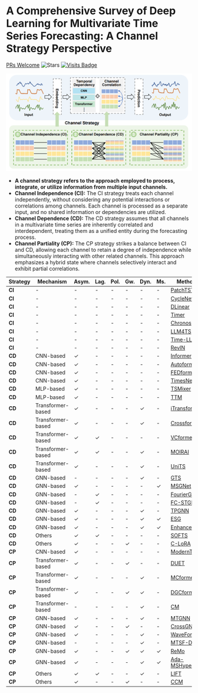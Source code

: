 # **A Comprehensive Survey of Deep Learning for Multivariate Time Series Forecasting: A Channel Strategy Perspective**

[PRs Welcome](https://img.shields.io/badge/PRs-Welcome-green) ![Stars](https://img.shields.io/github/stars/decisionintelligence/CS4TS) [![Visits Badge](https://badges.pufler.dev/visits/decisionintelligence/CS4TS)](https://badges.pufler.dev/visits/decisionintelligence/CS4TS)



![image-20250212190349685](./figs/channel-strategy-overview.png)


- **A channel strategy refers to the approach employed to process, integrate, or utilize information from multiple input channels.**
- **Channel Independence (CI):** The CI strategy treats each channel independently, without considering any potential interactions or correlations among channels. Each channel is processed as a separate input, and no shared information or dependencies are utilized.
- **Channel Dependence (CD):** The CD strategy assumes that all channels in a multivariate time series are inherently correlated and interdependent, treating them as a unified entity during the forecasting process.
- **Channel Partiality (CP):**  The CP strategy strikes a balance between CI and CD, allowing each channel to retain a degree of independence while simultaneously interacting with other related channels. This approach emphasizes a hybrid state where channels selectively interact and exhibit partial correlations.





| Strategy | Mechanism         | Asym. | Lag. | Pol. | Gw.  | Dyn. | Ms.  | Method                                                       | Paradigm   | Venue | Year | Code                                                         |
| -------- | ----------------- | ----- | ---- | ---- | ---- | ---- | ---- | ------------------------------------------------------------ | ---------- | ----- | ---- | ------------------------------------------------------------ |
| **CI**   | -                 | -     | -    | -    | -    | -    | -    | [PatchTST](https://github.com/yuqinie98/patchtst)            | Specific   | ICLR  | 2023 | [Link](https://github.com/yuqinie98/patchtst)                |
| **CI**   | -                 | -     | -    | -    | -    | -    | -    | [CycleNet](https://github.com/ACAT-SCUT/CycleNet)            | Specific   | NIPS  | 2024 | [Link](https://github.com/ACAT-SCUT/CycleNet)                |
| **CI**   | -                 | -     | -    | -    | -    | -    | -    | [DLinear](https://github.com/cure-lab/LTSF-Linear)           | Specific   | AAAI  | 2023 | [Link](https://github.com/cure-lab/LTSF-Linear)              |
| **CI**   | -                 | -     | -    | -    | -    | -    | -    | [Timer](https://github.com/thuml/Large-Time-Series-Model)    | Foundation | ICML  | 2024 | [Link](https://github.com/thuml/Large-Time-Series-Model)     |
| **CI**   | -                 | -     | -    | -    | -    | -    | -    | [Chronos](https://github.com/amazon-science/chronos-forecasting) | Foundation | ICML  | 2024 | [Link](https://github.com/amazon-science/chronos-forecasting) |
| **CI**   | -                 | -     | -    | -    | -    | -    | -    | [LLM4TS](https://github.com/liaoyuhua/LLM4TS)                | Foundation | NIPS  | 2023 | [Link](https://github.com/liaoyuhua/LLM4TS)                  |
| **CI**   | -                 | -     | -    | -    | -    | -    | -    | [Time-LLM](https://github.com/KimMeen/Time-LLM)              | Foundation | ICLR  | 2024 | [Link](https://github.com/KimMeen/Time-LLM)                  |
| **CI**   | -                 | -     | -    | -    | -    | -    | -    | [RevIN](https://github.com/ts-kim/RevIN)                     | Plugin     | ICLR  | 2021 | [Link](https://github.com/ts-kim/RevIN)                      |
| **CD**   | CNN-based         | ✓     | -    | -    | -    | -    | -    | [Informer](https://github.com/zhouhaoyi/Informer2020)        | Specific   | AAAI  | 2021 | [Link](https://github.com/zhouhaoyi/Informer2020)            |
| **CD**   | CNN-based         | ✓     | -    | -    | -    | -    | -    | [Autoformer](https://github.com/thuml/Autoformer)            | Specific   | NIPS  | 2021 | [Link](https://github.com/thuml/Autoformer)                  |
| **CD**   | CNN-based         | ✓     | -    | -    | -    | -    | -    | [FEDformer](https://github.com/MAZiqing/FEDformer)           | Specific   | ICML  | 2022 | [Link](https://github.com/MAZiqing/FEDformer)                |
| **CD**   | CNN-based         | ✓     | -    | -    | -    | -    | -    | [TimesNet](https://github.com/thuml/TimesNet)                | Specific   | ICLR  | 2023 | [Link](https://github.com/thuml/TimesNet)                    |
| **CD**   | MLP-based         | ✓     | -    | -    | -    | -    | -    | [TSMixer](https://github.com/ditschuk/pytorch-tsmixer)       | Specific   | KDD   | 2023 | [Link](https://github.com/ditschuk/pytorch-tsmixer)          |
| **CD**   | MLP-based         | ✓     | -    | -    | -    | -    | -    | [TTM](https://github.com/ibm-granite/granite-tsfm)           | Foundation | NIPS  | 2024 | [Link](https://github.com/ibm-granite/granite-tsfm)          |
| **CD**   | Transformer-based | ✓     | -    | -    | -    | ✓    | -    | [iTransformer](https://github.com/thuml/iTransformer)        | Specific   | ICLR  | 2024 | [Link](https://github.com/thuml/iTransformer)                |
| **CD**   | Transformer-based | ✓     | -    | -    | -    | ✓    | -    | [Crossformer](https://github.com/Thinklab-SJTU/Crossformer)  | Specific   | ICLR  | 2023 | [Link](https://github.com/Thinklab-SJTU/Crossformer)         |
| **CD**   | Transformer-based | ✓     | ✓    | -    | -    | -    | -    | [VCformer](https://github.com/CSyyn/VCformer)                | Specific   | IJCAI | 2024 | [Link](https://github.com/CSyyn/VCformer)                    |
| **CD**   | Transformer-based | ✓     | ✓    | -    | -    | ✓    | -    | [MOIRAI](https://github.com/SalesforceAIResearch/uni2ts)     | Foundation | ICML  | 2024 | [Link](https://github.com/SalesforceAIResearch/uni2ts)       |
| **CD**   | Transformer-based | ✓     | -    | -    | -    | ✓    | -    | [UniTS](https://github.com/mims-harvard/UniTS)               | Foundation | NIPS  | 2024 | [Link](https://github.com/mims-harvard/UniTS)                |
| **CD**   | GNN-based         | -     | -    | -    | -    | ✓    | -    | [GTS](https://github.com/chaoshangcs/GTS)                    | Specific   | ICLR  | 2021 | [Link](https://github.com/chaoshangcs/GTS)                   |
| **CD**   | GNN-based         | ✓     | -    | -    | -    | -    | ✓    | [MSGNet](https://github.com/YoZhibo/MSGNet)                  | Specific   | AAAI  | 2024 | [Link](https://github.com/YoZhibo/MSGNet)                    |
| **CD**   | GNN-based         | -     | ✓    | -    | -    | -    | -    | [FourierGNN](https://github.com/aikunyi/FourierGNN)          | Specific   | NIPS  | 2023 | [Link](https://github.com/aikunyi/FourierGNN)                |
| **CD**   | GNN-based         | -     | ✓    | -    | -    | -    | -    | [FC-STGNN](https://github.com/Frank-Wang-oss/FCSTGNN)        | Specific   | AAAI  | 2024 | [Link](https://github.com/Frank-Wang-oss/FCSTGNN)            |
| **CD**   | GNN-based         | ✓     | -    | -    | -    | ✓    | -    | [TPGNN](https://github.com/zyplanet/TPGNN)                   | Specific   | NIPS  | 2022 | [Link](https://github.com/zyplanet/TPGNN)                    |
| **CD**   | GNN-based         | ✓     | -    | -    | -    | ✓    | ✓    | [ESG](https://github.com/LiuZH-19/ESG)                       | Specific   | KDD   | 2022 | [Link](https://github.com/LiuZH-19/ESG)                      |
| **CD**   | GNN-based         | ✓     | -    | -    | -    | ✓    | ✓    | [EnhanceNet](https://github.com/razvanc92/EnhanceNet)        | Plugin     | ICDE  | 2021 | [Link](https://github.com/razvanc92/EnhanceNet)              |
| **CD**   | Others            | ✓     | ✓    | -    | -    | -    | -    | [SOFTS](https://github.com/Secilia-Cxy/SOFTS)                | Specific   | NIPS  | 2024 | [Link](https://github.com/Secilia-Cxy/SOFTS)                 |
| **CD**   | Others            | ✓     | -    | -    | ✓    | -    | -    | [C-LoRA](https://github.com/tongnie/C-LoRA)                  | Plugin     | CIKM  | 2024 | [Link](https://github.com/tongnie/C-LoRA)                    |
| **CP**   | CNN-based         | ✓     | -    | -    | -    | -    | -    | [ModernTCN](https://github.com/luodhhh/ModernTCN)            | Specific   | ICLR  | 2024 | [Link](https://github.com/luodhhh/ModernTCN)                 |
| **CP**   | Transformer-based | ✓     | -    | -    | ✓    | -    | -    | [DUET](https://github.com/decisionintelligence/DUET)         | Specific   | KDD   | 2025 | [Link](https://github.com/decisionintelligence/DUET)         |
| **CP**   | Transformer-based | ✓     | -    | -    | -    | ✓    | -    | [MCformer](https://github.com/IITJMCformer)                  | Specific   | IITJ* | 2024 | -                                                            |
| **CP**   | Transformer-based | ✓     | -    | -    | ✓    | ✓    | -    | [DGCformer](https://github.com/liu2024dgcformer)             | Specific   | arXiv | 2024 | -                                                            |
| **CP**   | Transformer-based | -     | -    | -    | -    | ✓    | -    | [CM](https://github.com/lee2024partial)                      | Plugin     | NIPS  | 2024 | -                                                            |
| **CP**   | GNN-based         | ✓     | -    | -    | -    | ✓    | -    | [MTGNN](https://github.com/nnzhan/MTGNN)                     | Specific   | KDD   | 2020 | [Link](https://github.com/nnzhan/MTGNN)                      |
| **CP**   | GNN-based         | ✓     | -    | -    | ✓    | -    | -    | [CrossGNN](https://github.com/hqh0728/CrossGNN)              | Specific   | NIPS  | 2023 | [Link](https://github.com/hqh0728/CrossGNN)                  |
| **CP**   | GNN-based         | ✓     | -    | -    | -    | ✓    | -    | [WaveForM](https://github.com/alanyoungCN/WaveForM)          | Specific   | AAAI  | 2023 | [Link](https://github.com/alanyoungCN/WaveForM)              |
| **CP**   | GNN-based         | -     | -    | -    | -    | ✓    | -    | [MTSF-DG](https://github.com/decisionintelligence/MTSF-DG)   | Specific   | VLDB  | 2023 | [Link](https://github.com/decisionintelligence/MTSF-DG)      |
| **CP**   | GNN-based         | ✓     | -    | -    | ✓    | ✓    | ✓    | [ReMo](https://github.com/ReMo)                              | Specific   | IJCAI | 2023 | -                                                            |
| **CP**   | GNN-based         | ✓     | -    | -    | -    | ✓    | ✓    | [Ada-MSHyper](https://github.com/shangzongjiang/Ada-MSHyper) | Specific   | NIPS  | 2024 | [Link](https://github.com/shangzongjiang/Ada-MSHyper)        |
| **CP**   | Others            | ✓     | ✓    | -    | -    | ✓    | -    | [LIFT](https://github.com/SJTU-DMTai/LIFT)                   | Plugin     | ICLR  | 2024 | [Link](https://github.com/SJTU-DMTai/LIFT)                   |
| **CP**   | Others            | ✓     | -    | -    | ✓    | -    | -    | [CCM](https://github.com/Graph-and-Geometric-Learning/TimeSeriesCCM) | Plugin     | NIPS  | 2024 | [Link](https://github.com/Graph-and-Geometric-Learning/TimeSeriesCCM) |

